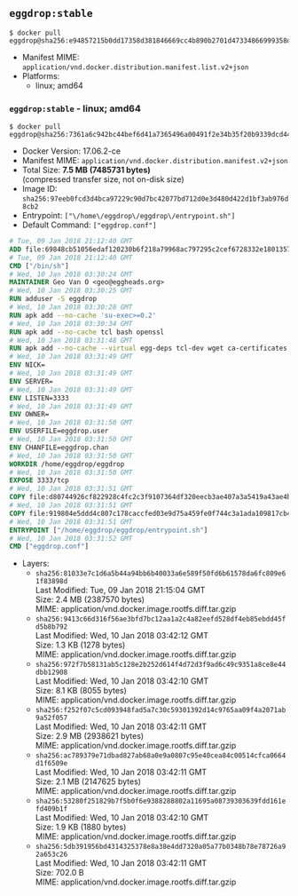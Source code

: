 ## `eggdrop:stable`

```console
$ docker pull eggdrop@sha256:e94857215b0dd17358d381846669cc4b890b2701d47334866999358d8ee4f59e
```

-	Manifest MIME: `application/vnd.docker.distribution.manifest.list.v2+json`
-	Platforms:
	-	linux; amd64

### `eggdrop:stable` - linux; amd64

```console
$ docker pull eggdrop@sha256:7361a6c942bc44bef6d41a7365496a00491f2e34b35f20b9339dcd44de0eba11
```

-	Docker Version: 17.06.2-ce
-	Manifest MIME: `application/vnd.docker.distribution.manifest.v2+json`
-	Total Size: **7.5 MB (7485731 bytes)**  
	(compressed transfer size, not on-disk size)
-	Image ID: `sha256:97eeb0fcd3d4bca97229c90d7bc42077bd712d0e3d480d422d1bf3ab976d8cb2`
-	Entrypoint: `["\/home\/eggdrop\/eggdrop\/entrypoint.sh"]`
-	Default Command: `["eggdrop.conf"]`

```dockerfile
# Tue, 09 Jan 2018 21:12:40 GMT
ADD file:69848cb51056edaf120230b6f218a79968ac797295c2cef6728332e1801357be in / 
# Tue, 09 Jan 2018 21:12:40 GMT
CMD ["/bin/sh"]
# Wed, 10 Jan 2018 03:30:24 GMT
MAINTAINER Geo Van O <geo@eggheads.org>
# Wed, 10 Jan 2018 03:30:25 GMT
RUN adduser -S eggdrop
# Wed, 10 Jan 2018 03:30:28 GMT
RUN apk add --no-cache 'su-exec>=0.2'
# Wed, 10 Jan 2018 03:30:34 GMT
RUN apk add --no-cache tcl bash openssl
# Wed, 10 Jan 2018 03:31:48 GMT
RUN apk add --no-cache --virtual egg-deps tcl-dev wget ca-certificates make tar gpgme build-base openssl-dev   && wget ftp://ftp.eggheads.org/pub/eggdrop/source/1.8/eggdrop-1.8.2.tar.gz   && wget ftp://ftp.eggheads.org/pub/eggdrop/source/1.8/eggdrop-1.8.2.tar.gz.asc   && gpg --keyserver ha.pool.sks-keyservers.net --recv-key E01C240484DE7DBE190FE141E7667DE1D1A39AFF   && gpg --batch --verify eggdrop-1.8.2.tar.gz.asc eggdrop-1.8.2.tar.gz   && rm eggdrop-1.8.2.tar.gz.asc   && tar -zxvf eggdrop-1.8.2.tar.gz   && rm eggdrop-1.8.2.tar.gz   && ( cd eggdrop-1.8.2     && ./configure     && make config     && make     && make install DEST=/home/eggdrop/eggdrop )   && rm -rf eggdrop-1.8.2   && mkdir /home/eggdrop/eggdrop/data   && chown -R eggdrop /home/eggdrop/eggdrop   && apk del egg-deps
# Wed, 10 Jan 2018 03:31:49 GMT
ENV NICK=
# Wed, 10 Jan 2018 03:31:49 GMT
ENV SERVER=
# Wed, 10 Jan 2018 03:31:49 GMT
ENV LISTEN=3333
# Wed, 10 Jan 2018 03:31:49 GMT
ENV OWNER=
# Wed, 10 Jan 2018 03:31:50 GMT
ENV USERFILE=eggdrop.user
# Wed, 10 Jan 2018 03:31:50 GMT
ENV CHANFILE=eggdrop.chan
# Wed, 10 Jan 2018 03:31:50 GMT
WORKDIR /home/eggdrop/eggdrop
# Wed, 10 Jan 2018 03:31:50 GMT
EXPOSE 3333/tcp
# Wed, 10 Jan 2018 03:31:51 GMT
COPY file:d80744926cf822928c4fc2c3f9107364df320eecb3ae407a3a5419a43ae4b872 in /home/eggdrop/eggdrop 
# Wed, 10 Jan 2018 03:31:51 GMT
COPY file:919804e5ddd4c807c178caccfed03e9d75a459fe0f744c3a1ada109817cb44ec in /home/eggdrop/eggdrop/scripts/ 
# Wed, 10 Jan 2018 03:31:51 GMT
ENTRYPOINT ["/home/eggdrop/eggdrop/entrypoint.sh"]
# Wed, 10 Jan 2018 03:31:52 GMT
CMD ["eggdrop.conf"]
```

-	Layers:
	-	`sha256:81033e7c1d6a5b44a94bb6b40033a6e589f50fd6b61578da6fc809e61f83898d`  
		Last Modified: Tue, 09 Jan 2018 21:15:04 GMT  
		Size: 2.4 MB (2387570 bytes)  
		MIME: application/vnd.docker.image.rootfs.diff.tar.gzip
	-	`sha256:9413c66d316f56ae3bfd7bc12aa1a2c4a82eefd528df4eb85ebdd45fd5b8b792`  
		Last Modified: Wed, 10 Jan 2018 03:42:12 GMT  
		Size: 1.3 KB (1278 bytes)  
		MIME: application/vnd.docker.image.rootfs.diff.tar.gzip
	-	`sha256:972f7b58131ab5c128e2b252d614f4d72d3f9ad6c49c9351a8ce8e44dbb12908`  
		Last Modified: Wed, 10 Jan 2018 03:42:10 GMT  
		Size: 8.1 KB (8055 bytes)  
		MIME: application/vnd.docker.image.rootfs.diff.tar.gzip
	-	`sha256:f252f07c5cd093948fad5a7c30c59301392d14c9765aa09f4a2071ab9a52f057`  
		Last Modified: Wed, 10 Jan 2018 03:42:11 GMT  
		Size: 2.9 MB (2938621 bytes)  
		MIME: application/vnd.docker.image.rootfs.diff.tar.gzip
	-	`sha256:ac789379e71dbad827ab68a0e9a0807c95e40cea84c00514cfca0664d1f6509e`  
		Last Modified: Wed, 10 Jan 2018 03:42:11 GMT  
		Size: 2.1 MB (2147625 bytes)  
		MIME: application/vnd.docker.image.rootfs.diff.tar.gzip
	-	`sha256:53280f251829b7f5b0f6e9388288802a11695a08739303639fdd161efd409b1f`  
		Last Modified: Wed, 10 Jan 2018 03:42:10 GMT  
		Size: 1.9 KB (1880 bytes)  
		MIME: application/vnd.docker.image.rootfs.diff.tar.gzip
	-	`sha256:5db391956bd4314325378e8a38e4dd7320a05a77b0348b78e78726a92a653c26`  
		Last Modified: Wed, 10 Jan 2018 03:42:11 GMT  
		Size: 702.0 B  
		MIME: application/vnd.docker.image.rootfs.diff.tar.gzip
